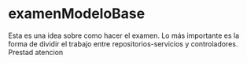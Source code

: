 # examenModeloBase
Esta es una idea sobre como hacer el examen. Lo más importante es la forma de dividir el trabajo entre repositorios-servicios y controladores. Prestad atencion
